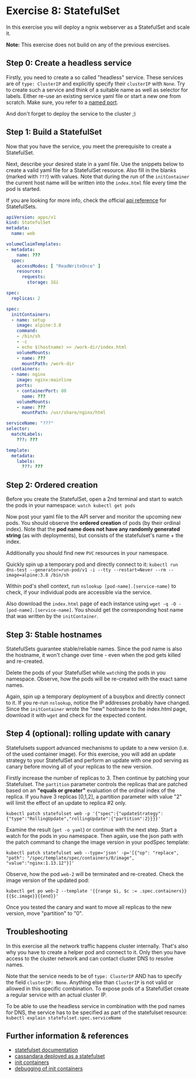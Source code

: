 # Exercise 8: StatefulSet
In this exercise you will deploy a ngnix webserver as a StatefulSet and scale it.

**Note:** This exercise does not build on any of the previous exercises.

## Step 0: Create a headless service
Firstly, you need to create a so called "headless" service. These services are of `type: ClusterIP` and explicitly specify their `clusterIP` with `None`. Try to create such a service and think of a suitable name as well as selector for labels. Either re-use an existing service yaml file or start a new one from scratch. Make sure, you refer to a [named port](https://stackoverflow.com/questions/48886837/how-to-make-use-of-kubernetes-port-names).

And don't forget to deploy the service to the cluster ;)

## Step 1: Build a StatefulSet
Now that you have the service, you meet the prerequisite to create a StatefulSet.

Next, describe your desired state in a yaml file. Use the snippets below to create a valid yaml file for a StatefulSet resource. Also fill in the blanks (marked with `???`) with values. Note that during the run of the `initContainer` the current host name will be written into the `index.html` file every time the pod is started.

If you are looking for more info, check the official [api reference](https://kubernetes.io/docs/reference/) for StatefulSets.

```yaml
apiVersion: apps/v1
kind: StatefulSet
metadata:
  name: web
```

```yaml
volumeClaimTemplates:
- metadata:
    name: ???
  spec:
    accessModes: [ "ReadWriteOnce" ]
    resources:
      requests:
        storage: 1Gi
```

```yaml
spec:
  replicas: 2
```

```yaml
spec:
  initContainers:
  - name: setup
    image: alpine:3.8
    command:
    - /bin/sh
    - -c
    - echo $(hostname) >> /work-dir/index.html
    volumeMounts:
    - name: ???
      mountPath: /work-dir      
  containers:
  - name: nginx
    image: nginx:mainline
    ports:
    - containerPort: 80
      name: ???
    volumeMounts:
    - name: ???
      mountPath: /usr/share/nginx/html
```

```yaml
serviceName: "???"
selector:
  matchLabels:
    ???: ???
```

```yaml
template:
  metadata:
    labels:
      ???: ???
```

## Step 2: Ordered creation
Before you create the StatefulSet, open a 2nd terminal and start to watch the pods in your namespace: `watch kubectl get pods`

Now post your yaml file to the API server and monitor the upcoming new pods. You should observe the **ordered creation** of pods (by their ordinal index). Note that the **pod name does not have any randomly generated string** (as with deployments), but consists of the statefulset's name + the index.

Additionally you should find new `PVC` resources in your namespace.

Quickly spin up a temporary pod and directly connect to it: `kubectl run dns-test --generator=run-pod/v1 -i --tty --restart=Never --rm --image=alpine:3.8 /bin/sh`

Within pod's shell context, run `nslookup [pod-name].[service-name]` to check, if your individual pods are accessible via the service. 

Also download the `index.html` page of each instance using `wget -q -O - [pod-name].[service-name]`.
You should get the corresponding host name that was written by the `initContainer`.

## Step 3: Stable hostnames
StatefulSets guarantee stable/reliable names. Since the pod name is also the hostname, it won't change over time - even when the pod gets killed and re-created.

Delete the pods of your StatefulSet while `watch`ing the pods in you namespace. Observe, how the pods will be re-created with the exact same names.

Again, spin up a temporary deployment of a busybox and directly connect to it. If you re-run `nslookup`, notice the IP addresses probably have changed. Since the `initContainer` wrote the "new" hostname to the index.html page, download it with `wget` and check for the expected content.

## Step 4 (optional): rolling update with canary
Statefulsets support advanced mechanisms to update to a new version (i.e. of the used container image). For this exercise, you will add an update strategy to your StatefulSet and perform an update with one pod serving as canary before moving all of your replicas to the new version.

Firstly increase the number of replicas to 3. Then continue by patching your Statefulset. The `partition` parameter controls the replicas that are patched based on an **"equals or greater"** evaluation of the ordinal index of the replica. If you have 3 replicas [0,1,2], a partition parameter with value "2" will limit the effect of an update to replica #2 only.

`kubectl patch statefulset web -p '{"spec":{"updateStrategy":{"type":"RollingUpdate","rollingUpdate":{"partition":2}}}}'`

Examine the result (`get -o yaml`) or continue with the next step. Start a watch for the pods in you namespace. Then again, use the json path with the patch command to change the image version in your podSpec template:

`kubectl patch statefulset web --type='json' -p='[{"op": "replace", "path": "/spec/template/spec/containers/0/image", "value":"nginx:1.13.12"}]'`

Observe, how the pod `web-2` will be terminated and re-created. Check the image version of the updated pod:

`kubectl get po web-2 --template '{{range $i, $c := .spec.containers}}{{$c.image}}{{end}}'`

Once you tested the canary and want to move all replicas to the new version, move "partition" to "0".

## Troubleshooting
In this exercise all the network traffic happens cluster internally. That's also why you have to create a helper pod and connect to it. Only then you have access to the cluster network and can contact cluster DNS to resolve names. 

Note that the service needs to be of `type: ClusterIP` AND has to specify the field `clusterIP: None`. Anything else than `ClusterIP` is not valid or allowed in this specific combination. To expose pods of a StatefulSet create a regular service with an actual cluster IP. 

To be able to use the headless service in combination with the pod names for DNS, the service has to be specified as part of the statefulset resource: `kubectl explain statefulset.spec.serviceName`

## Further information & references
- [statefulset documentation](https://kubernetes.io/docs/concepts/workloads/controllers/statefulset/)
- [cassandara deployed as a statefulset](https://kubernetes.io/docs/tutorials/stateful-application/cassandra/)
- [init containers](https://kubernetes.io/docs/concepts/workloads/pods/init-containers/)
- [debugging of init containers](https://kubernetes.io/docs/tasks/debug-application-cluster/debug-init-containers/)
